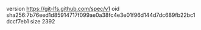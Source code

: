 version https://git-lfs.github.com/spec/v1
oid sha256:7b76eed1d85914717f099ae0a38fc4e3e01f96d144d7dc689fb22bc1dccf7eb1
size 2392

